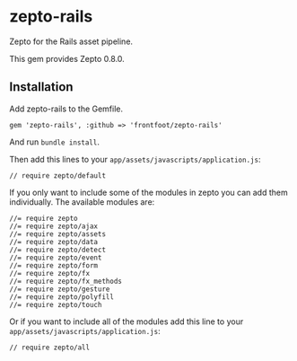 # zepto-rails

Zepto for the Rails asset pipeline.

This gem provides Zepto 0.8.0.

## Installation

Add zepto-rails to the Gemfile.

```
gem 'zepto-rails', :github => 'frontfoot/zepto-rails'
```

And run `bundle install`.

Then add this lines to your `app/assets/javascripts/application.js`:

```
// require zepto/default
```

If you only want to include some of the modules in zepto you can add them individually. The available modules are:

```
//= require zepto
//= require zepto/ajax
//= require zepto/assets
//= require zepto/data
//= require zepto/detect
//= require zepto/event
//= require zepto/form
//= require zepto/fx
//= require zepto/fx_methods
//= require zepto/gesture
//= require zepto/polyfill
//= require zepto/touch
```

Or if you want to include all of the modules add this line to your `app/assets/javascripts/application.js`:

```
// require zepto/all
```